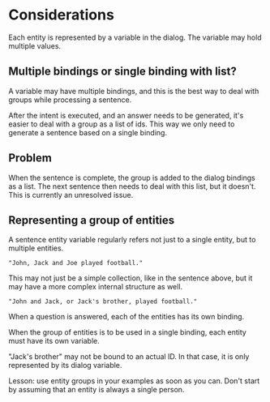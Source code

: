 # Considerations

Each entity is represented by a variable in the dialog. The variable may hold multiple values.

## Multiple bindings or single binding with list?

A variable may have multiple bindings, and this is the best way to deal with groups while processing a sentence.

After the intent is executed, and an answer needs to be generated, it's easier to deal with a group as a list of ids. This way we only need to generate a sentence based on a single binding.

## Problem

When the sentence is complete, the group is added to the dialog bindings as a list. The next sentence then needs to deal with this list, but it doesn't. This is currently an unresolved issue.

## Representing a group of entities

A sentence entity variable regularly refers not just to a single entity, but to multiple entities. 

    "John, Jack and Joe played football."

This may not just be a simple collection, like in the sentence above, but it may have a more complex internal structure as well.

    "John and Jack, or Jack's brother, played football."

When a question is answered, each of the entities has its own binding.

When the group of entities is to be used in a single binding, each entity must have its own variable.

"Jack's brother" may not be bound to an actual ID. In that case, it is only represented by its dialog variable. 

Lesson: use entity groups in your examples as soon as you can. Don't start by assuming that an entity is always a single person.
